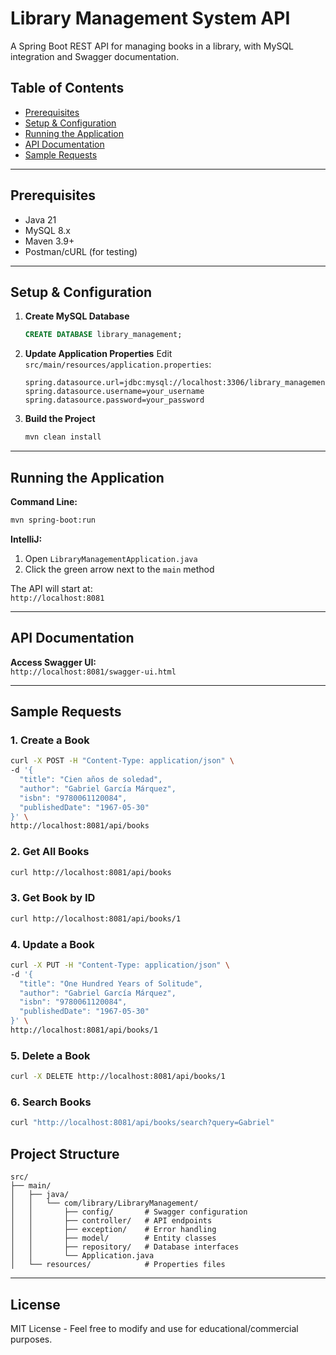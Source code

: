 # Library Management System API

A Spring Boot REST API for managing books in a library, with MySQL integration and Swagger documentation.

## Table of Contents
- [Prerequisites](#prerequisites)
- [Setup & Configuration](#setup--configuration)
- [Running the Application](#running-the-application)
- [API Documentation](#api-documentation)
- [Sample Requests](#sample-requests)

---

## Prerequisites
- Java 21
- MySQL 8.x
- Maven 3.9+
- Postman/cURL (for testing)

---

## Setup & Configuration

1. **Create MySQL Database**
   ```sql
   CREATE DATABASE library_management;
   ```

2. **Update Application Properties**
   Edit `src/main/resources/application.properties`:
   ```properties
   spring.datasource.url=jdbc:mysql://localhost:3306/library_management
   spring.datasource.username=your_username
   spring.datasource.password=your_password
   ```

3. **Build the Project**
   ```bash
   mvn clean install
   ```

---

## Running the Application

**Command Line:**
```bash
mvn spring-boot:run
```

**IntelliJ:**
1. Open `LibraryManagementApplication.java`
2. Click the green arrow next to the `main` method

The API will start at:  
`http://localhost:8081`

---

## API Documentation

**Access Swagger UI:**  
`http://localhost:8081/swagger-ui.html`

---

## Sample Requests

### 1. Create a Book
```bash
curl -X POST -H "Content-Type: application/json" \
-d '{
  "title": "Cien años de soledad",
  "author": "Gabriel García Márquez",
  "isbn": "9780061120084",
  "publishedDate": "1967-05-30"
}' \
http://localhost:8081/api/books
```

### 2. Get All Books
```bash
curl http://localhost:8081/api/books
```

### 3. Get Book by ID
```bash
curl http://localhost:8081/api/books/1
```

### 4. Update a Book
```bash
curl -X PUT -H "Content-Type: application/json" \
-d '{
  "title": "One Hundred Years of Solitude",
  "author": "Gabriel García Márquez",
  "isbn": "9780061120084",
  "publishedDate": "1967-05-30"
}' \
http://localhost:8081/api/books/1
```

### 5. Delete a Book
```bash
curl -X DELETE http://localhost:8081/api/books/1
```

### 6. Search Books
```bash
curl "http://localhost:8081/api/books/search?query=Gabriel"
```

## Project Structure
```
src/
├── main/
│   ├── java/
│   │   └── com/library/LibraryManagement/
│   │       ├── config/       # Swagger configuration
│   │       ├── controller/   # API endpoints
│   │       ├── exception/    # Error handling
│   │       ├── model/        # Entity classes
│   │       ├── repository/   # Database interfaces
│   │       └── Application.java
│   └── resources/            # Properties files
```

---

## License
MIT License - Feel free to modify and use for educational/commercial purposes.
